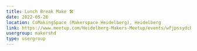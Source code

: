 ```yaml
---
title: Lunch Break Make 🛠️
date: 2022-05-26
location: CoMakingSpace (Makerspace Heidelberg), Heidelberg
link: https://www.meetup.com/Heidelberg-Makers-Meetup/events/wfjpssydchbjc/
usergroup: makershd
type: usergroup
---
```

